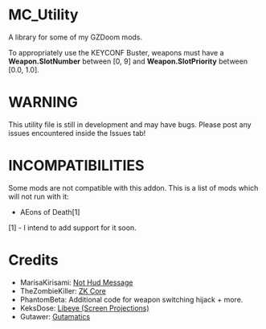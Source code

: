 # MC_Utility
A library for some of my GZDoom mods.

To appropriately use the KEYCONF Buster, weapons must have a **Weapon.SlotNumber** between [0, 9] and **Weapon.SlotPriority** between [0.0, 1.0].

# WARNING
This utility file is still in development and may have bugs. Please post any issues encountered inside the Issues tab!

# INCOMPATIBILITIES
Some mods are not compatible with this addon. This is a list of mods which will not run with it:
- AEons of Death[1]

[1] - I intend to add support for it soon.

# Credits
- MarisaKirisami: [Not Hud Message](https://github.com/OrdinaryMagician/icantbelieveitsnothudmsg_m)
- TheZombieKiller: [ZK Core](https://gitlab.com/TheZombieKiller/zk)
- PhantomBeta: Additional code for weapon switching hijack + more.
- KeksDose: [Libeye (Screen Projections)](https://forum.zdoom.org/viewtopic.php?f=105&t=64566)
- Gutawer: [Gutamatics](https://gitlab.com/Gutawer/gzdoom-gutamatics)
